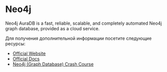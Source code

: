 # Neo4j

Neo4j AuraDB is a fast, reliable, scalable, and completely automated Neo4j graph database, provided as a cloud service.

Для получения дополнительной информации посетите следующие ресурсы:

- [Official Website](https://neo4j.com/)
- [Official Docs](https://neo4j.com/docs/)
- [Neo4j (Graph Database) Crash Course](https://www.youtube.com/watch?v=8jNPelugC2s)
